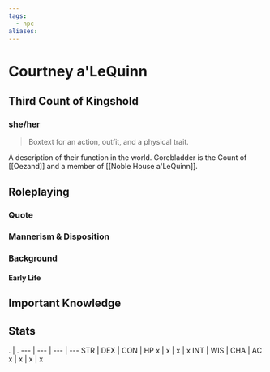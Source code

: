 ```yaml
---
tags:
  - npc
aliases:
---
```

# Courtney a'LeQuinn
## Third Count of Kingshold
### she/her

> Boxtext for an action, outfit, and a physical trait.

A description of their function in the world.
Gorebladder is the Count of [[Oezand]] and a member of [[Noble House a'LeQuinn]].

## Roleplaying
### Quote

### Mannerism & Disposition

### Background
#### Early Life

## Important Knowledge


## Stats
. | . 
--- | --- | --- | ---
STR | DEX | CON | HP
x | x | x | x
INT | WIS | CHA | AC
x | x | x | x